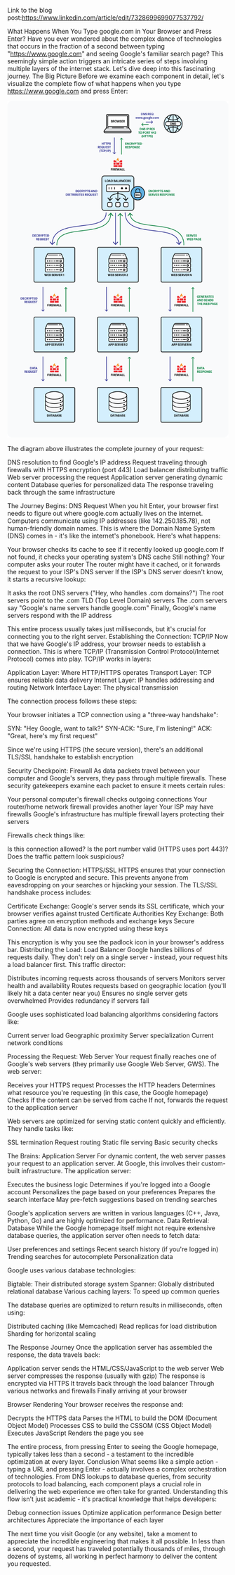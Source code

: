 Link to the blog post:https://www.linkedin.com/article/edit/7328699699077537792/

What Happens When You Type google.com in Your Browser and Press Enter?
Have you ever wondered about the complex dance of technologies that occurs in the fraction of a second between typing "https://www.google.com" and seeing Google's familiar search page? This seemingly simple action triggers an intricate series of steps involving multiple layers of the internet stack. Let's dive deep into this fascinating journey.
The Big Picture
Before we examine each component in detail, let's visualize the complete flow of what happens when you type https://www.google.com and press Enter:


![alt text](1-what_happen_when_diagram.png)




The diagram above illustrates the complete journey of your request:

DNS resolution to find Google's IP address
Request traveling through firewalls with HTTPS encryption (port 443)
Load balancer distributing traffic
Web server processing the request
Application server generating dynamic content
Database queries for personalized data
The response traveling back through the same infrastructure

The Journey Begins: DNS Request
When you hit Enter, your browser first needs to figure out where google.com actually lives on the internet. Computers communicate using IP addresses (like 142.250.185.78), not human-friendly domain names. This is where the Domain Name System (DNS) comes in - it's like the internet's phonebook.
Here's what happens:

Your browser checks its cache to see if it recently looked up google.com
If not found, it checks your operating system's DNS cache
Still nothing? Your computer asks your router
The router might have it cached, or it forwards the request to your ISP's DNS server
If the ISP's DNS server doesn't know, it starts a recursive lookup:

It asks the root DNS servers ("Hey, who handles .com domains?")
The root servers point to the .com TLD (Top Level Domain) servers
The .com servers say "Google's name servers handle google.com"
Finally, Google's name servers respond with the IP address



This entire process usually takes just milliseconds, but it's crucial for connecting you to the right server.
Establishing the Connection: TCP/IP
Now that we have Google's IP address, your browser needs to establish a connection. This is where TCP/IP (Transmission Control Protocol/Internet Protocol) comes into play.
TCP/IP works in layers:

Application Layer: Where HTTP/HTTPS operates
Transport Layer: TCP ensures reliable data delivery
Internet Layer: IP handles addressing and routing
Network Interface Layer: The physical transmission

The connection process follows these steps:

Your browser initiates a TCP connection using a "three-way handshake":

SYN: "Hey Google, want to talk?"
SYN-ACK: "Sure, I'm listening!"
ACK: "Great, here's my first request"


Since we're using HTTPS (the secure version), there's an additional TLS/SSL handshake to establish encryption

Security Checkpoint: Firewall
As data packets travel between your computer and Google's servers, they pass through multiple firewalls. These security gatekeepers examine each packet to ensure it meets certain rules:

Your personal computer's firewall checks outgoing connections
Your router/home network firewall provides another layer
Your ISP may have firewalls
Google's infrastructure has multiple firewall layers protecting their servers

Firewalls check things like:

Is this connection allowed?
Is the port number valid (HTTPS uses port 443)?
Does the traffic pattern look suspicious?

Securing the Connection: HTTPS/SSL
HTTPS ensures that your connection to Google is encrypted and secure. This prevents anyone from eavesdropping on your searches or hijacking your session.
The TLS/SSL handshake process includes:

Certificate Exchange: Google's server sends its SSL certificate, which your browser verifies against trusted Certificate Authorities
Key Exchange: Both parties agree on encryption methods and exchange keys
Secure Connection: All data is now encrypted using these keys

This encryption is why you see the padlock icon in your browser's address bar.
Distributing the Load: Load Balancer
Google handles billions of requests daily. They don't rely on a single server - instead, your request hits a load balancer first. This traffic director:

Distributes incoming requests across thousands of servers
Monitors server health and availability
Routes requests based on geographic location (you'll likely hit a data center near you)
Ensures no single server gets overwhelmed
Provides redundancy if servers fail

Google uses sophisticated load balancing algorithms considering factors like:

Current server load
Geographic proximity
Server specialization
Current network conditions

Processing the Request: Web Server
Your request finally reaches one of Google's web servers (they primarily use Google Web Server, GWS). The web server:

Receives your HTTPS request
Processes the HTTP headers
Determines what resource you're requesting (in this case, the Google homepage)
Checks if the content can be served from cache
If not, forwards the request to the application server

Web servers are optimized for serving static content quickly and efficiently. They handle tasks like:

SSL termination
Request routing
Static file serving
Basic security checks

The Brains: Application Server
For dynamic content, the web server passes your request to an application server. At Google, this involves their custom-built infrastructure. The application server:

Executes the business logic
Determines if you're logged into a Google account
Personalizes the page based on your preferences
Prepares the search interface
May pre-fetch suggestions based on trending searches

Google's application servers are written in various languages (C++, Java, Python, Go) and are highly optimized for performance.
Data Retrieval: Database
While the Google homepage itself might not require extensive database queries, the application server often needs to fetch data:

User preferences and settings
Recent search history (if you're logged in)
Trending searches for autocomplete
Personalization data

Google uses various database technologies:

Bigtable: Their distributed storage system
Spanner: Globally distributed relational database
Various caching layers: To speed up common queries

The database queries are optimized to return results in milliseconds, often using:

Distributed caching (like Memcached)
Read replicas for load distribution
Sharding for horizontal scaling

The Response Journey
Once the application server has assembled the response, the data travels back:

Application server sends the HTML/CSS/JavaScript to the web server
Web server compresses the response (usually with gzip)
The response is encrypted via HTTPS
It travels back through the load balancer
Through various networks and firewalls
Finally arriving at your browser

Browser Rendering
Your browser receives the response and:

Decrypts the HTTPS data
Parses the HTML to build the DOM (Document Object Model)
Processes CSS to build the CSSOM (CSS Object Model)
Executes JavaScript
Renders the page you see

The entire process, from pressing Enter to seeing the Google homepage, typically takes less than a second - a testament to the incredible optimization at every layer.
Conclusion
What seems like a simple action - typing a URL and pressing Enter - actually involves a complex orchestration of technologies. From DNS lookups to database queries, from security protocols to load balancing, each component plays a crucial role in delivering the web experience we often take for granted.
Understanding this flow isn't just academic - it's practical knowledge that helps developers:

Debug connection issues
Optimize application performance
Design better architectures
Appreciate the importance of each layer

The next time you visit Google (or any website), take a moment to appreciate the incredible engineering that makes it all possible. In less than a second, your request has traveled potentially thousands of miles, through dozens of systems, all working in perfect harmony to deliver the content you requested.
